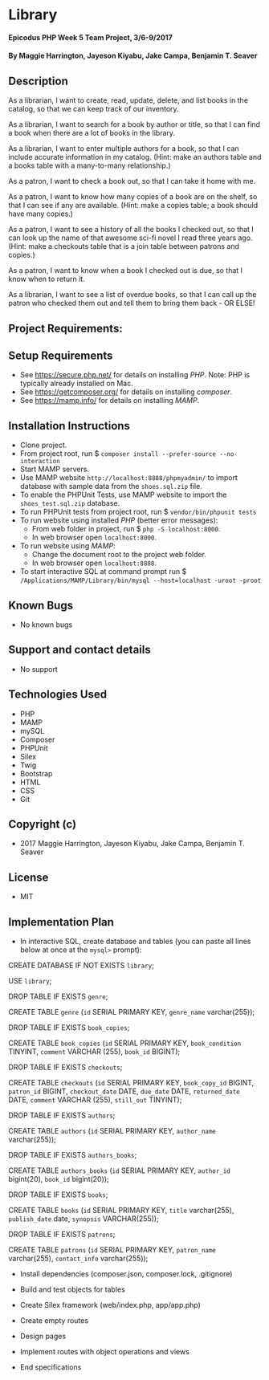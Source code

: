 # Library

#### Epicodus PHP Week 5 Team Project, 3/6-9/2017

#### By Maggie Harrington, Jayeson Kiyabu, Jake Campa, Benjamin T. Seaver

## Description
As a librarian, I want to create, read, update, delete, and list books in the catalog, so that we can keep track of our inventory.

As a librarian, I want to search for a book by author or title, so that I can find a book when there are a lot of books in the library.

As a librarian, I want to enter multiple authors for a book, so that I can include accurate information in my catalog. (Hint: make an authors table and a books table with a many-to-many relationship.)

As a patron, I want to check a book out, so that I can take it home with me.

As a patron, I want to know how many copies of a book are on the shelf, so that I can see if any are available. (Hint: make a copies table; a book should have many copies.)

As a patron, I want to see a history of all the books I checked out, so that I can look up the name of that awesome sci-fi novel I read three years ago. (Hint: make a checkouts table that is a join table between patrons and copies.)

As a patron, I want to know when a book I checked out is due, so that I know when to return it.

As a librarian, I want to see a list of overdue books, so that I can call up the patron who checked them out and tell them to bring them back - OR ELSE!

## Project Requirements:

## Setup Requirements
* See https://secure.php.net/ for details on installing _PHP_.  Note: PHP is typically already installed on Mac.
* See https://getcomposer.org/ for details on installing _composer_.
* See https://mamp.info/ for details on installing _MAMP_.

## Installation Instructions
* Clone project.
* From project root, run $ `composer install --prefer-source --no-interaction`
* Start MAMP servers.
* Use MAMP website `http://localhost:8888/phpmyadmin/` to import database with sample data from the `shoes.sql.zip` file.
* To enable the PHPUnit Tests, use MAMP website to import the `shoes_test.sql.zip` database.
* To run PHPUnit tests from project root, run $ `vendor/bin/phpunit tests`
* To run website using installed _PHP_ (better error messages):
    * From web folder in project, run $ `php -S localhost:8000`.
    * In web browser open `localhost:8000`.
* To run website using _MAMP_:
    * Change the document root to the project web folder.
    * In web browser open `localhost:8888`.
* To start interactive SQL at command prompt run $ `/Applications/MAMP/Library/bin/mysql --host=localhost -uroot -proot`

## Known Bugs
* No known bugs

## Support and contact details
* No support

## Technologies Used
* PHP
* MAMP
* mySQL
* Composer
* PHPUnit
* Silex
* Twig
* Bootstrap
* HTML
* CSS
* Git

## Copyright (c)
* 2017 Maggie Harrington, Jayeson Kiyabu, Jake Campa, Benjamin T. Seaver

## License
* MIT

## Implementation Plan

* In interactive SQL, create database and tables (you can paste all lines below at once at the `mysql>` prompt):

CREATE DATABASE IF NOT EXISTS `library`;

USE `library`;

DROP TABLE IF EXISTS `genre`;

CREATE TABLE `genre` (`id` SERIAL PRIMARY KEY, `genre_name` varchar(255));

DROP TABLE IF EXISTS `book_copies`;

CREATE TABLE `book_copies` (`id` SERIAL PRIMARY KEY, `book_condition` TINYINT, `comment` VARCHAR (255), `book_id` BIGINT);

DROP TABLE IF EXISTS `checkouts`;

CREATE TABLE `checkouts` (`id` SERIAL PRIMARY KEY, `book_copy_id` BIGINT, `patron_id` BIGINT, `checkout_date` DATE, `due_date` DATE, `returned_date` DATE, `comment` VARCHAR (255), `still_out` TINYINT);

DROP TABLE IF EXISTS `authors`;

CREATE TABLE `authors` (`id` SERIAL PRIMARY KEY, `author_name` varchar(255));

DROP TABLE IF EXISTS `authors_books`;

CREATE TABLE `authors_books` (`id` SERIAL PRIMARY KEY, `author_id` bigint(20), `book_id` bigint(20));

DROP TABLE IF EXISTS `books`;

CREATE TABLE `books` (`id` SERIAL PRIMARY KEY, `title` varchar(255), `publish_date` date, `synopsis` VARCHAR(255));

DROP TABLE IF EXISTS `patrons`;

CREATE TABLE `patrons` (`id` SERIAL PRIMARY KEY, `patron_name` varchar(255), `contact_info` varchar(255));


* Install dependencies (composer.json, composer.lock, .gitignore)
* Build and test objects for tables
* Create Silex framework (web/index.php, app/app.php)
* Create empty routes
* Design pages
* Implement routes with object operations and views

* End specifications

